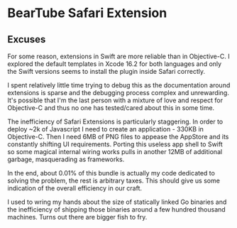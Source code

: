 # BearTube Safari Extension

## Excuses

For some reason, extensions in Swift are more reliable than in Objective-C. I explored the default templates in Xcode 16.2 for both languages and only the Swift versions seems to install the plugin inside Safari correctly.

I spent relatively little time trying to debug this as the documentation around extensions is sparse and the debugging process complex and unrewarding. It's possible that I'm the last person with a mixture of love and respect for Objective-C and thus no one has tested/cared about this in some time.

The inefficiency of Safari Extensions is particularly staggering. In order to deploy ~2k of Javascript I need to create an application - 330KB in Objective-C. Then I need 6MB of PNG files to appease the AppStore and its constantly shifting UI requirements. Porting this useless app shell to Swift so some magical internal wiring works pulls in another 12MB of additional garbage, masquerading as frameworks.

In the end, about 0.01% of this bundle is actually my code dedicated to solving the problem, the rest is arbitrary taxes. This should give us some indication of the overall efficiency in our craft.

I used to wring my hands about the size of statically linked Go binaries and the inefficiency of shipping those binaries around a few hundred thousand machines. Turns out there are bigger fish to fry.
